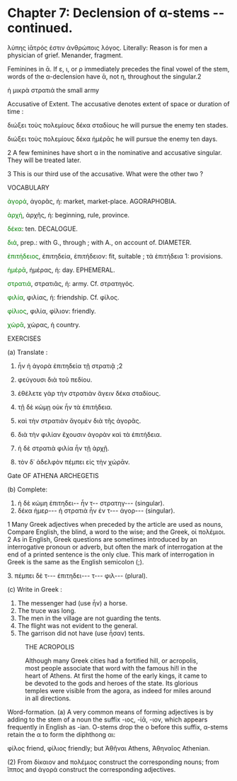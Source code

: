 # Chapter 7: Declension of α-stems -- continued.


<quote>λύπης ἰᾱτρός ἐστιν ἀνθρώποις λόγος.
</quote>
<quote>Literally: Reason is for men a physician of grief.
</quote>
<bibl>Menander, fragment.
</bibl>




<div type="textpart" subtype="para" n="36">
Feminines in ᾱ. If ε, ι, or ρ immediately precedes
the final vowel of the stem, words of the α-declension have
ᾱ, not η, throughout the singular.2

ἡ μικρὰ στρατιά the small army

<div type="textpart" subtype="para" n="37">
Accusative of Extent. The accusative denotes extent
of space or duration of time :

διώξει τοὺς πολεμίους δέκα σταδίους
he will pursue the enemy ten stades.

διώξει τοὺς πολεμίους δέκα ἡμέρᾱς
he will pursue the enemy ten days.





2 A few feminines have short α in the nominative and accusative singular.
They will be treated later.

3 This is our third use of the accusative. What were the other two ?


<pb n="20"/>

<div type="textpart" subtype="para" n="38">
VOCABULARY

<span style="color:green">ἀγορά</span>, ἀγορᾶς, ἡ: market, market-place. AGORAPHOBIA.

<span style="color:green">ἀρχή</span>, ἀρχῆς, ἡ: beginning, rule, province.

<span style="color:green">δέκα</span>: ten. DECALOGUE.

<span style="color:green">διά</span>, prep.: with G., through ; with A., on account of. DIAMETER.

<span style="color:green">ἐπιτήδειος</span>, ἐπιτηδεία, ἐπιτήδειον: fit, suitable ; τὰ ἐπιτήδεια 1: provisions.

<span style="color:green">ἡμέρᾱ</span>, ἡμέρας, ἡ: day. EPHEMERAL.

<span style="color:green">στρατιά</span>, στρατιᾶς, ἡ: army. Cf. στρατηγός.


<span style="color:green">φιλία</span>, φιλίας, ἡ: friendship. Cf. φίλος.

<span style="color:green">φίλιος</span>, φιλία, φίλιον: friendly.

<span style="color:green">χώρᾱ</span>, χώρας, ἡ country.

<div type="textpart" subtype="para" n="39">
EXERCISES

(a) Translate :

1. ἦν ἡ ἀγορὰ ἐπιτηδεία τῇ στρατιᾷ ;2
2. φεύγουσι διὰ τοῦ πεδίου.
3. ἐθέλετε γὰρ τὴν στρατιὰν ἄγειν δέκα σταδίους.
4. τῇ δὲ κώμῃ οὐκ ἦν τὰ ἐπιτήδεια.

5. καὶ τὴν στρατιὰν ἄγομὲν διὰ τῆς ἀγορᾶς.
6. διὰ τὴν φιλίαν ἔχουσιν ἀγορὰν καὶ τὰ ἐπιτήδεια.
7. ἡ δὲ στρατιὰ φιλία ἦν τῇ ἀρχῇ.

8. τὸν δ᾽ ἀδελφὸν πέμπει εἰς τὴν χώρᾱν.

Gate OF ATHENA ARCHEGETIS

(b) Complete:
1. ἡ δὲ κώμη ἐπιτηδει-- ἦν τ-- στρατηγ--- (singular).
2. δέκα ἡμερ--- ἡ στρατιὰ ἦν ἐν τ--- ἀγορ--- (singular).







1 Many Greek adjectives when preceded by the article are used as nouns, Compare English, the blind, a word to the wise; and the Greek, οἱ πολέμιοι.
2 As in English, Greek questions are sometimes introduced by an interrogative pronoun or adverb, but often the mark of interrogation at the end of a printed sentence is the only clue. This mark of interrogation in Greek is the same as the English semicolon (;).


<pb n="21"/>
3. πέμπει δὲ τ--- ἐπιτηδει--- τ--- φιλ--- (plural).

(c) Write in Greek :

1. The messenger had (use ἦν) a horse.
2. The truce was long.
3. The men in the village are not guarding the tents.
4. The flight was not evident to the general.
5. The garrison did not have (use ἦσαν) tents.

<figure><head>THE ACROPOLIS</head>

Although many Greek cities had a fortified hill, or acropolis, most people
associate that word with the famous hi!l in the heart of Athens. At first the
home of the early kings, it came to be devoted to the gods and heroes of the
state. Its glorious temples were visible from the agora, as indeed for miles
around in all directions.</figure>

<div type="textpart" subtype="para" n="40">
Word-formation.
(a) A very common means of
forming adjectives is by adding to the stem of a noun
the suffix -ιος, -ίᾱ, -ιον, which appears frequently in English as -ian. O-stems drop the o before this suffix, α-stems retain the α to form the diphthong αι:

φίλος friend, φίλιος friendly;
but Ἀθῆναι Athens, Ἀθηναῖος Athenian.

(2) From δίκαιον and πολέμιος construct the corresponding nouns; from ἵππος and ἀγορά construct the corresponding adjectives.

<pb n="22"/>




